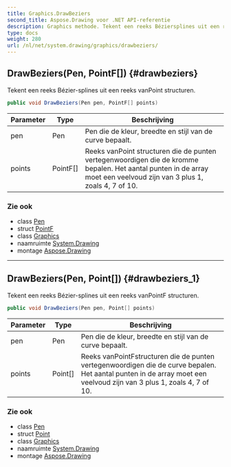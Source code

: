 ```yaml
---
title: Graphics.DrawBeziers
second_title: Aspose.Drawing voor .NET API-referentie
description: Graphics methode. Tekent een reeks Béziersplines uit een reeks vanPoint structuren.
type: docs
weight: 280
url: /nl/net/system.drawing/graphics/drawbeziers/
---
```

## DrawBeziers(Pen, PointF[]) {#drawbeziers}

Tekent een reeks Bézier-splines uit een reeks vanPoint structuren.

```csharp
public void DrawBeziers(Pen pen, PointF[] points)
```

| Parameter | Type | Beschrijving |
| --- | --- | --- |
| pen | Pen | Pen die de kleur, breedte en stijl van de curve bepaalt. |
| points | PointF[] | Reeks vanPoint structuren die de punten vertegenwoordigen die de kromme bepalen. Het aantal punten in de array moet een veelvoud zijn van 3 plus 1, zoals 4, 7 of 10. |

### Zie ook

* class [Pen](../../pen/)
* struct [PointF](../../pointf/)
* class [Graphics](../)
* naamruimte [System.Drawing](../../graphics/)
* montage [Aspose.Drawing](../../../)

---

## DrawBeziers(Pen, Point[]) {#drawbeziers_1}

Tekent een reeks Bézier-splines uit een reeks vanPointF structuren.

```csharp
public void DrawBeziers(Pen pen, Point[] points)
```

| Parameter | Type | Beschrijving |
| --- | --- | --- |
| pen | Pen | Pen die de kleur, breedte en stijl van de curve bepaalt. |
| points | Point[] | Reeks vanPointFstructuren die de punten vertegenwoordigen die de curve bepalen. Het aantal punten in de array moet een veelvoud zijn van 3 plus 1, zoals 4, 7 of 10. |

### Zie ook

* class [Pen](../../pen/)
* struct [Point](../../point/)
* class [Graphics](../)
* naamruimte [System.Drawing](../../graphics/)
* montage [Aspose.Drawing](../../../)


